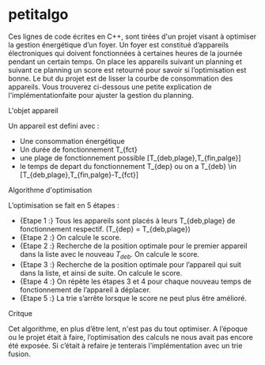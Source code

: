 # petitalgo

Ces lignes de code écrites en C++, sont tirées d'un projet visant à optimiser la gestion énergétique d’un foyer. 
Un foyer est constitué d’appareils électroniques qui doivent fonctionnées à certaines heures de la journée pendant un certain temps. 
On place les appareils suivant un planning et suivant ce planning un score est retourné pour savoir si l’optimisation est bonne. 
Le but du projet est de lisser la courbe de consommation des appareils.
Vous trouverez ci-dessous une petite explication de l'implémentationfaite pour ajuster la gestion du planning.

L'objet appareil

Un appareil est defini avec  : 

- Une consommation  énergétique
- Un durée de fonctionnement T_{fct}
- une plage de fonctionnement possible [T_{deb,plage},T_{fin,palge}]
- le temps de depart du fonctionnement T_{dep} ou on a T_{deb} \in [T_{deb,plage},T_{fin,palge}-T_{fct}]


Algorithme d'optimisation

L’optimisation se fait en 5 étapes :

- {Etape 1 :} Tous les appareils sont placés à leurs T_{deb,plage} de fonctionnement respectif. (T_{dep} = T_{deb,plage}) 
- {Etape 2 :} On calcule le score. 
- {Etape 2 :} Recherche de la position optimale pour le premier appareil dans la liste avec le nouveau $T_{deb}$. On calcule le score. 
- {Etape 3 :} Recherche de la position optimale pour l’appareil qui suit dans la liste, et ainsi de suite. On calcule le score. 
- {Etape 4 :} On répète les étapes 3 et 4  pour chaque nouveau temps de fonctionnement de l’appareil à déplacer.
- {Etape 5 :} La trie s’arrête lorsque le score ne peut plus être amélioré. 

Critque

Cet algorithme, en plus d’être lent, n'est pas du tout optimiser. 
A l’époque ou le projet était à faire, l’optimisation des calculs ne nous avait pas encore été exposée. 
Si c’était à refaire je tenterais l’implémentation avec un trie fusion.

